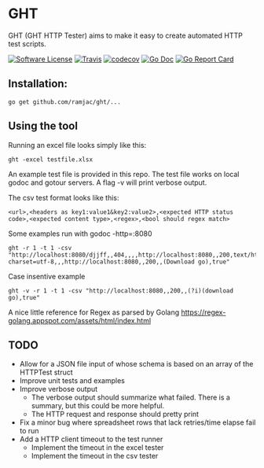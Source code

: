 # GHT

GHT (GHT HTTP Tester) aims to make it easy to create automated HTTP test scripts.

[![Software License](https://img.shields.io/badge/license-MIT-brightgreen.svg?style=flat-square)](LICENSE.md)
[![Travis](https://img.shields.io/travis/rust-lang/rust.svg?style=flat-square)](https://travis-ci.org/ramjac/ght)
[![codecov](https://codecov.io/gh/ramjac/ght/branch/master/graph/badge.svg)](https://codecov.io/gh/ramjac/ght)
[![Go Doc](https://img.shields.io/badge/godoc-reference-blue.svg?style=flat-square)](http://godoc.org/github.com/ramjac/ght)
[![Go Report Card](https://goreportcard.com/badge/github.com/ramjac/ght?style=flat-square)](https://goreportcard.com/report/github.com/ramjac/ght)

## Installation:

    go get github.com/ramjac/ght/...

## Using the tool

Running an excel file looks simply like this:

    ght -excel testfile.xlsx

An example test file is provided in this repo. The test file works on local godoc and gotour servers. A flag -v will print verbose output.

The csv test format looks like this:

    <url>,<headers as key1:value1&key2:value2>,<expected HTTP status code>,<expected content type>,<regex>,<bool should regex match>

Some examples run with godoc -http=:8080

    ght -r 1 -t 1 -csv "http://localhost:8080/djjff,,404,,,,http://localhost:8080,,200,text/html; charset=utf-8,,,http://localhost:8080,,200,,(Download go),true"

Case insentive example

    ght -v -r 1 -t 1 -csv "http://localhost:8080,,200,,(?i)(download go),true"


A nice little reference for Regex as parsed by Golang
https://regex-golang.appspot.com/assets/html/index.html

## TODO

 * Allow for a JSON file input of whose schema is based on an array of the HTTPTest struct
 * Improve unit tests and examples
 * Improve verbose output
    * The verbose output should summarize what failed. There is a summary, but this could be more helpful.
    * The HTTP request and response should pretty print
* Fix a minor bug where spreadsheet rows that lack retries/time elapse fail to run
* Add a HTTP client timeout to the test runner
    * Implement the timeout in the excel tester
    * Implement the timeout in the csv tester

